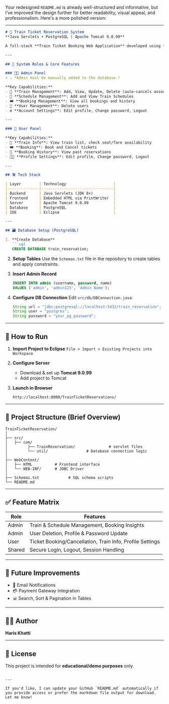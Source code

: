 Your redesigned `README.md` is already well-structured and informative, but I’ve improved the design further for better readability, visual appeal, and professionalism. Here's a more polished version:

---

````markdown
# 🚆 Train Ticket Reservation System  
**Java Servlets + PostgreSQL | Apache Tomcat 9.0.99**

A full-stack **Train Ticket Booking Web Application** developed using **Java Servlets** and **PostgreSQL**, deployed on **Apache Tomcat 9.0.99**. This system features complete Admin and User functionality including train scheduling, real-time seat booking, and automatic ticket cancellation.

---

## 🔑 System Roles & Core Features

### 👨‍💼 Admin Panel  
> ⚠️ *Admin must be manually added to the database.*

**Key Capabilities:**
- 🚆 **Train Management**: Add, View, Update, Delete (auto-cancels associated bookings)
- 📅 **Schedule Management**: Add and View Train Schedules
- 🎟️ **Booking Management**: View all bookings and history
- 👥 **User Management**: Delete users
- ⚙️ **Account Settings**: Edit profile, Change password, Logout

---

### 👤 User Panel

**Key Capabilities:**
- 🚆 **Train Info**: View train list, check seat/fare availability
- 🎟️ **Booking**: Book and Cancel tickets
- 🧾 **Booking History**: View past reservations
- 🧑‍💼 **Profile Settings**: Edit profile, Change password, Logout

---

## 🛠️ Tech Stack

| Layer        | Technology                     |
|--------------|--------------------------------|
| Backend      | Java Servlets (JDK 8+)         |
| Frontend     | Embedded HTML via PrintWriter  |
| Server       | Apache Tomcat 9.0.99           |
| Database     | PostgreSQL                     |
| IDE          | Eclipse                        |

---

## 🗃️ Database Setup (PostgreSQL)

1. **Create Database**
   ```sql
   CREATE DATABASE train_reservation;
````

2. **Setup Tables**
   Use the `Schemas.txt` file in the repository to create tables and apply constraints.

3. **Insert Admin Record**

   ```sql
   INSERT INTO admin (username, password, name)
   VALUES ('admin', 'admin123', 'Admin Name');
   ```

4. **Configure DB Connection**
   Edit `src/db/DBConnection.java`:

   ```java
   String url = "jdbc:postgresql://localhost:5432/train_reservation";
   String user = "postgres";
   String password = "your_pg_password";
   ```

---

## 🚀 How to Run

1. **Import Project to Eclipse**
   `File > Import > Existing Projects into Workspace`

2. **Configure Server**

   * Download & set up **Tomcat 9.0.99**
   * Add project to Tomcat

3. **Launch in Browser**

   ```
   http://localhost:8080/TrainTicketReservations/
   ```

---

## 📁 Project Structure (Brief Overview)

```
TrainTicketReservation/
│
├── src/
│   ├── com/             
│         ├── TrainReservation/               # servlet files
│         └── util/                 # Database connection logic
│
├── WebContent/
│   ├── HTML          # Frontend interface
│   └── WEB-INF/      # JDBC Driver
│
├── Schemas.txt             # SQL schema scripts
└── README.md
```

---

## ✅ Feature Matrix

| Role   | Features                                                  |
| ------ | --------------------------------------------------------- |
| Admin  | Train & Schedule Management, Booking Insights             |
| Admin  | User Deletion, Profile & Password Update                  |
| User   | Ticket Booking/Cancellation, Train Info, Profile Settings |
| Shared | Secure Login, Logout, Session Handling                    |

---

## 🌱 Future Improvements

* 📩 Email Notifications
* 💳 Payment Gateway Integration
* 📊 Search, Sort & Pagination in Tables

---

## 👨‍💻 Author

**Haris Khatti**

---

## 📄 License

This project is intended for **educational/demo purposes** only.

```

---

If you'd like, I can update your GitHub `README.md` automatically if you provide access or prefer the markdown file output for download. Let me know!
```
